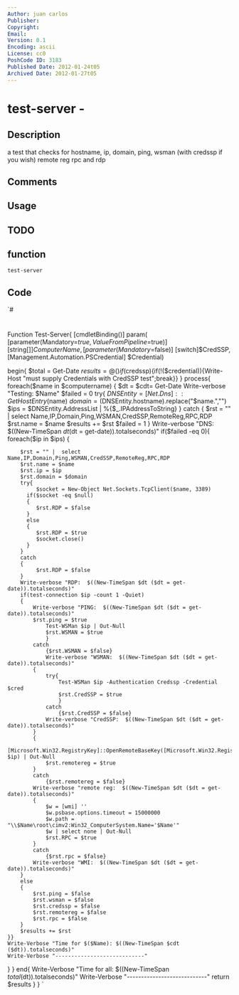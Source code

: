 ```yaml
---
Author: juan carlos
Publisher: 
Copyright: 
Email: 
Version: 0.1
Encoding: ascii
License: cc0
PoshCode ID: 3183
Published Date: 2012-01-24t05
Archived Date: 2012-01-27t05
---
```


# test-server - 

## Description

a test that checks for hostname, ip, domain, ping, wsman (with credssp if you wish) remote reg rpc and rdp

## Comments



## Usage



## TODO



## function

`test-server`

## Code

`#
 #
 Function Test-Server{
 [cmdletBinding()]
 param(
 	[parameter(Mandatory=$true,ValueFromPipeline=$true)]
 	[string[]]$ComputerName,
 	[parameter(Mandatory=$false)]
 	[switch]$CredSSP,
 	[Management.Automation.PSCredential] $Credential)
 	
 begin{
 	$total = Get-Date
 	$results = @()
 	if($credssp){if(!($credential)){Write-Host "must supply Credentials with CredSSP test";break}}
 }
 process{
     foreach($name in $computername)
     {
 	$dt = $cdt= Get-Date
 	Write-verbose "Testing: $Name"
 	$failed = 0
 	try{
 	$DNSEntity = [Net.Dns]::GetHostEntry($name)
 	$domain = ($DNSEntity.hostname).replace("$name.","")
 	$ips = $DNSEntity.AddressList | %{$_.IPAddressToString}
 	}
 	catch
 	{
 		$rst = "" |  select Name,IP,Domain,Ping,WSMAN,CredSSP,RemoteReg,RPC,RDP
 		$rst.name = $name
 		$results += $rst
 		$failed = 1
 	}
 	Write-verbose "DNS:  $((New-TimeSpan $dt ($dt = get-date)).totalseconds)"
 	if($failed -eq 0){
 	foreach($ip in $ips)
 	{
 	    
 		$rst = "" |  select Name,IP,Domain,Ping,WSMAN,CredSSP,RemoteReg,RPC,RDP
 	    $rst.name = $name
 		$rst.ip = $ip
 		$rst.domain = $domain
 		try{
             $socket = New-Object Net.Sockets.TcpClient($name, 3389)
 		  if($socket -eq $null)
 		  {
 			 $rst.RDP = $false
 		  }
 		  else
 		  {
 			 $rst.RDP = $true
 			 $socket.close()
 		  }
        }
        catch
        {
             $rst.RDP = $false
        }
 		Write-verbose "RDP:  $((New-TimeSpan $dt ($dt = get-date)).totalseconds)"
 	    if(test-connection $ip -count 1 -Quiet)
 	    {
 	        Write-verbose "PING:  $((New-TimeSpan $dt ($dt = get-date)).totalseconds)"
 			$rst.ping = $true
 				Test-WSMan $ip | Out-Null
 				$rst.WSMAN = $true
 				}
 			catch
 				{$rst.WSMAN = $false}
 				Write-verbose "WSMAN:  $((New-TimeSpan $dt ($dt = get-date)).totalseconds)"
 			{
 				try{
 					Test-WSMan $ip -Authentication Credssp -Credential $cred
 					$rst.CredSSP = $true
 					}
 				catch
 					{$rst.CredSSP = $false}
 				Write-verbose "CredSSP:  $((New-TimeSpan $dt ($dt = get-date)).totalseconds)"
 			}
 			{
 				[Microsoft.Win32.RegistryKey]::OpenRemoteBaseKey([Microsoft.Win32.RegistryHive]::LocalMachine, $ip) | Out-Null
 				$rst.remotereg = $true
 			}
 			catch
 				{$rst.remotereg = $false}
 			Write-verbose "remote reg:  $((New-TimeSpan $dt ($dt = get-date)).totalseconds)"
 			{	
 				$w = [wmi] ''
 				$w.psbase.options.timeout = 15000000
 				$w.path = "\\$Name\root\cimv2:Win32_ComputerSystem.Name='$Name'"
 				$w | select none | Out-Null
 				$rst.RPC = $true
 			}
 			catch
 				{$rst.rpc = $false}
 			Write-verbose "WMI:  $((New-TimeSpan $dt ($dt = get-date)).totalseconds)" 
 	    }
 		else
 		{
 			$rst.ping = $false
 			$rst.wsman = $false
 			$rst.credssp = $false
 			$rst.remotereg = $false
 			$rst.rpc = $false
 		}
 		$results += $rst	
 	}}
 	Write-Verbose "Time for $($Name): $((New-TimeSpan $cdt ($dt)).totalseconds)"
 	Write-Verbose "----------------------------"
 }
 }
 end{
 	Write-Verbose "Time for all: $((New-TimeSpan $total ($dt)).totalseconds)"
 	Write-Verbose "----------------------------"
 return $results
 }
 }
`

